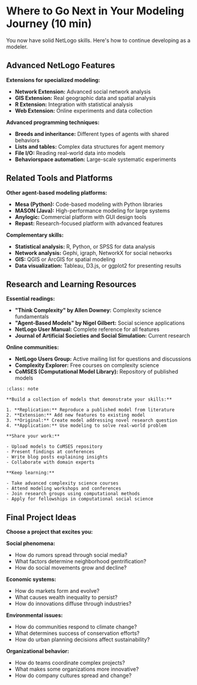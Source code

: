 # Where to Go Next in Your Modeling Journey (10 min)

You now have solid NetLogo skills. Here's how to continue developing as a modeler.

## Advanced NetLogo Features

**Extensions for specialized modeling:**

- **Network Extension:** Advanced social network analysis
- **GIS Extension:** Real geographic data and spatial analysis  
- **R Extension:** Integration with statistical analysis
- **Web Extension:** Online experiments and data collection

**Advanced programming techniques:**

- **Breeds and inheritance:** Different types of agents with shared behaviors
- **Lists and tables:** Complex data structures for agent memory
- **File I/O:** Reading real-world data into models
- **Behaviorspace automation:** Large-scale systematic experiments

## Related Tools and Platforms

**Other agent-based modeling platforms:**

- **Mesa (Python):** Code-based modeling with Python libraries
- **MASON (Java):** High-performance modeling for large systems
- **Anylogic:** Commercial platform with GUI design tools
- **Repast:** Research-focused platform with advanced features

**Complementary skills:**

- **Statistical analysis:** R, Python, or SPSS for data analysis
- **Network analysis:** Gephi, igraph, NetworkX for social networks
- **GIS:** QGIS or ArcGIS for spatial modeling
- **Data visualization:** Tableau, D3.js, or ggplot2 for presenting results

## Research and Learning Resources

**Essential readings:**

- **"Think Complexity" by Allen Downey:** Complexity science fundamentals
- **"Agent-Based Models" by Nigel Gilbert:** Social science applications
- **NetLogo User Manual:** Complete reference for all features
- **Journal of Artificial Societies and Social Simulation:** Current research

**Online communities:**

- **NetLogo Users Group:** Active mailing list for questions and discussions
- **Complexity Explorer:** Free courses on complexity science
- **CoMSES (Computational Model Library):** Repository of published models

```{admonition} Your Modeling Portfolio
:class: note

**Build a collection of models that demonstrate your skills:**

1. **Replication:** Reproduce a published model from literature
2. **Extension:** Add new features to existing model  
3. **Original:** Create model addressing novel research question
4. **Application:** Use modeling to solve real-world problem

**Share your work:**

- Upload models to CoMSES repository
- Present findings at conferences
- Write blog posts explaining insights
- Collaborate with domain experts

**Keep learning:**

- Take advanced complexity science courses
- Attend modeling workshops and conferences  
- Join research groups using computational methods
- Apply for fellowships in computational social science
```

## Final Project Ideas

**Choose a project that excites you:**

**Social phenomena:**

- How do rumors spread through social media?
- What factors determine neighborhood gentrification?
- How do social movements grow and decline?

**Economic systems:**

- How do markets form and evolve?
- What causes wealth inequality to persist?
- How do innovations diffuse through industries?

**Environmental issues:**

- How do communities respond to climate change?
- What determines success of conservation efforts?
- How do urban planning decisions affect sustainability?

**Organizational behavior:**

- How do teams coordinate complex projects?
- What makes some organizations more innovative?
- How do company cultures spread and change?
